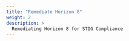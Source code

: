 ```yaml
---
title: "Remediate Horizon 8"
weight: 2
description: >
  Remediating Horizon 8 for STIG Compliance
---
```

